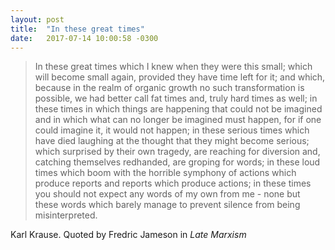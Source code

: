 ```yaml
---
layout: post
title:  "In these great times"
date:   2017-07-14 10:00:58 -0300
---
```


> In these great times which I knew when they were this small; which will become
> small again, provided they have time left for it; and which, because in the realm of
> organic growth no such transformation is possible, we had better call fat times and, truly
> hard times as well; in these times in which things are happening that could not be
> imagined and in which what can no longer be imagined must happen, for if one could
> imagine it, it would not happen; in these serious times which have died laughing at the
> thought that they might become serious; which surprised by their own tragedy, are
> reaching for diversion and, catching themselves redhanded, are groping for words; in
> these loud times which boom with the horrible symphony of actions which produce reports
> and reports which produce actions; in these times you should not expect any words of my
> own from me - none but these words which barely manage to prevent silence from being
> misinterpreted.

Karl Krause.
Quoted by Fredric Jameson in *Late Marxism*
